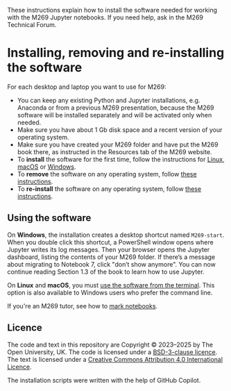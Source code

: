 These instructions explain how to install the software needed
for working with the M269 Jupyter notebooks.
If you need help, ask in the M269 Technical Forum.

# Installing, removing and re-installing the software

For each desktop and laptop you want to use for M269:

- You can keep any existing Python and Jupyter installations,
  e.g. Anaconda or from a previous M269 presentation, because
  the M269 software will be installed separately and will be activated only when needed.
- Make sure you have about 1 Gb disk space and a recent version of your operating system.
- Make sure you have created your M269 folder and have put the M269 book there,
  as instructed in the Resources tab of the M269 website.
- To **install** the software for the first time, follow the instructions for
  [Linux](install-linux.md), [macOS](install-mac.md) or [Windows](install-windows.md).
- To **remove** the software on any operating system, follow [these instructions](uninstall.md).
- To **re-install** the software on any operating system, follow [these instructions](reinstall.md).

## Using the software

On **Windows**, the installation creates a desktop shortcut named `M269-start`.
When you double click this shortcut, a PowerShell window opens where Jupyter writes its log messages.
Then your browser opens the Jupyter dashboard, listing the contents of your M269 folder.
If there’s a message about migrating to Notebook 7, click "don’t show anymore".
You can now continue reading Section 1.3 of the book to learn how to use Jupyter.

On **Linux** and **macOS**, you must [use the software from the terminal](use.md).
This option is also available to Windows users who prefer the command line.

If you're an M269 tutor, see how to [mark notebooks](mark.md).

## Licence

The code and text in this repository are
Copyright © 2023–2025 by The Open University, UK.
The code is licensed under a
[BSD-3-clause licence](https://github.com/dsa-ou/m269-installer/blob/main/LICENCE).
The text is licensed under a
[Creative Commons Attribution 4.0 International Licence](http://creativecommons.org/licenses/by/4.0).

The installation scripts were written with the help of GitHub Copilot.